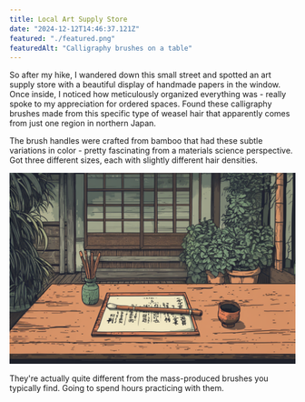 ```yaml
---
title: Local Art Supply Store
date: "2024-12-12T14:46:37.121Z"
featured: "./featured.png"
featuredAlt: "Calligraphy brushes on a table"
---
```


So after my hike, I wandered down this small street and spotted an art supply store with a beautiful display of handmade papers in the window. Once inside, I noticed how meticulously organized everything was - really spoke to my appreciation for ordered spaces. Found these calligraphy brushes made from this specific type of weasel hair that apparently comes from just one region in northern Japan.

The brush handles were crafted from bamboo that had these subtle variations in color - pretty fascinating from a materials science perspective. Got three different sizes, each with slightly different hair densities.

![Calligraphy Brushes](./brushes.png)

They're actually quite different from the mass-produced brushes you typically find. Going to spend hours practicing with them.
